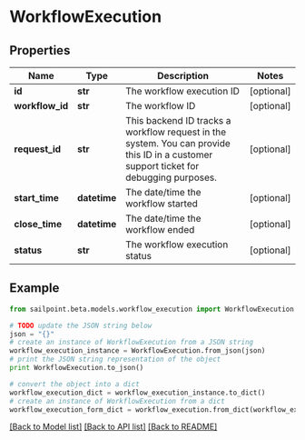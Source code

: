 # WorkflowExecution


## Properties
Name | Type | Description | Notes
------------ | ------------- | ------------- | -------------
**id** | **str** | The workflow execution ID | [optional] 
**workflow_id** | **str** | The workflow ID | [optional] 
**request_id** | **str** | This backend ID tracks a workflow request in the system. You can provide this ID in a customer support ticket for debugging purposes. | [optional] 
**start_time** | **datetime** | The date/time the workflow started | [optional] 
**close_time** | **datetime** | The date/time the workflow ended | [optional] 
**status** | **str** | The workflow execution status | [optional] 

## Example

```python
from sailpoint.beta.models.workflow_execution import WorkflowExecution

# TODO update the JSON string below
json = "{}"
# create an instance of WorkflowExecution from a JSON string
workflow_execution_instance = WorkflowExecution.from_json(json)
# print the JSON string representation of the object
print WorkflowExecution.to_json()

# convert the object into a dict
workflow_execution_dict = workflow_execution_instance.to_dict()
# create an instance of WorkflowExecution from a dict
workflow_execution_form_dict = workflow_execution.from_dict(workflow_execution_dict)
```
[[Back to Model list]](../README.md#documentation-for-models) [[Back to API list]](../README.md#documentation-for-api-endpoints) [[Back to README]](../README.md)


